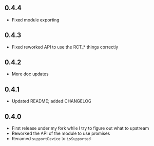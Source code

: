## 0.4.4
- Fixed module exporting

## 0.4.3
- Fixed reworked API to use the RCT_* things correctly

## 0.4.2
- More doc updates

## 0.4.1
- Updated README; added CHANGELOG

## 0.4.0

- First release under my fork while I try to figure out what to upstream
- Reworked the API of the module to use promises
- Renamed `supportDevice` to `isSupported`
